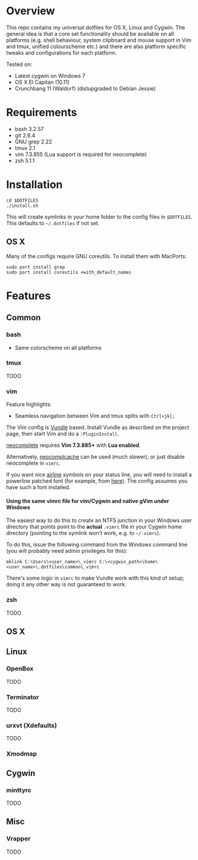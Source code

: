 # Overview

This repo contains my universal dotfiles for OS X, Linux and Cygwin.
The general idea is that a core set functionality should be available on all
platforms (e.g. shell behaviour, system clipboard and mouse support in Vim and
tmux, unified colourscheme etc.) and there are also platform specific
tweaks and configurations for each platform.

Tested on:

* Latest cygwin on Windows 7
* OS X El Capitan (10.11)
* Crunchbang 11 (Waldorf) (distupgraded to Debian Jessie)


# Requirements

- bash 3.2.57
- git 2.6.4
- GNU grep 2.22
- tmux 2.1
- vim 7.3.855 (Lua support is required for neocomplete)
- zsh 5.1.1


# Installation

```
cd $DOTFILES
./install.sh
```

This will create symlinks in your home folder to the config files in
`$DOTFILES`. This defaults to `~/.dotfiles` if not set.


## OS X

Many of the configs require GNU coreutils. To install them with MacPorts:

```
sudo port install grep
sudo port install coreutils +with_default_names
```


# Features

## Common

### bash

* Same colorscheme on all platforms

### tmux

TODO

### vim

Feature highlights:

* Seamless navigation between Vim and tmux splits with `Ctrl+jkl;`

The Vim config is [Vundle](https://github.com/gmarik/Vundle.vim) based.
Install Vundle as described on the project page, then start Vim and do a
`:PluginInstall`.

[neocomplete](https://github.com/Shougo/neocomplete.vim) requires **Vim
7.3.885+** with **Lua enabled**.

Alternatively, [neocomplcache](https://github.com/Shougo/neocomplcache.vim)
can be used (much slower), or just disable neocomplete in `vimrc`.

If you want nice [airline](https://github.com/bling/vim-airline) symbols on
your status line, you will need to install a powerline patched font (for
example, from [here](https://github.com/Lokaltog/powerline-fonts)). The config
assumes you have such a font installed.

#### Using the same vimrc file for vim/Cygwin and native gVim under Windows

The easiest way to do this to create an NTFS junction in your Windows user
directory that points point to the **actual** `.vimrc` file in your Cygwin
home directory (pointing to the symlink won't work, e.g. to `~/.vimrc`).

To do this, issue the following command from the Windows command line (you
will probably need admin privileges for this):

```
mklink C:\Users\<user_name>\_vimrc C:\<cygwin_path>\home\<user_name>\.dotfiles\common\_vimrc
```

There's some logic in `vimrc` to make Vundle work with this kind of setup;
doing it any other way is not guaranteed to work.


### zsh

TODO


## OS X



## Linux

### OpenBox

TODO

### Terminator

TODO

### urxvt (Xdefaults)

TODO

### Xmodmap


## Cygwin

### minttyrc

TODO


## Misc

### Vrapper

TODO

